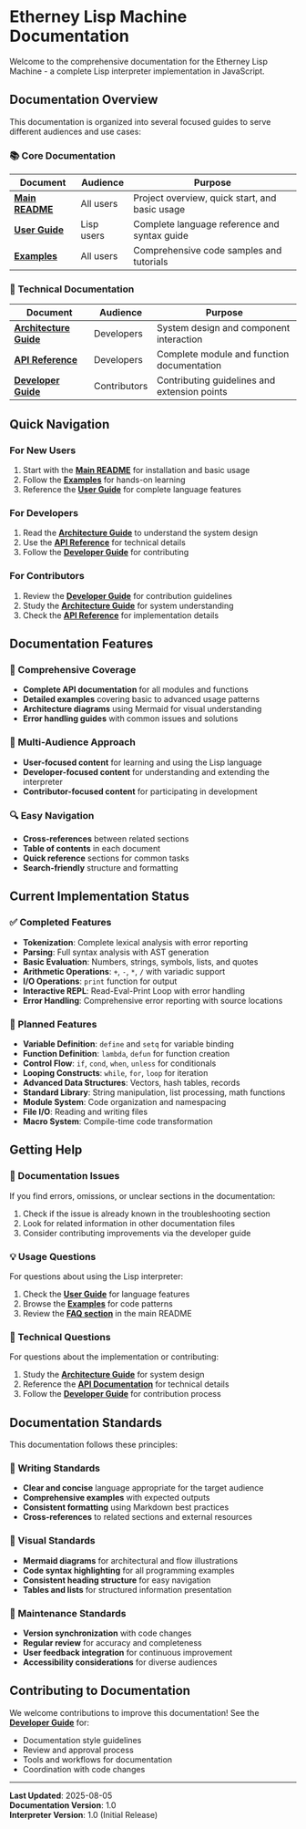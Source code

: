 # Etherney Lisp Machine Documentation

Welcome to the comprehensive documentation for the Etherney Lisp Machine - a complete Lisp interpreter implementation in JavaScript.

## Documentation Overview

This documentation is organized into several focused guides to serve different audiences and use cases:

### 📚 Core Documentation

| Document | Audience | Purpose |
|----------|----------|---------|
| **[Main README](../README.md)** | All users | Project overview, quick start, and basic usage |
| **[User Guide](USER_GUIDE.md)** | Lisp users | Complete language reference and syntax guide |
| **[Examples](EXAMPLES.md)** | All users | Comprehensive code samples and tutorials |

### 🔧 Technical Documentation

| Document | Audience | Purpose |
|----------|----------|---------|
| **[Architecture Guide](ARCHITECTURE.md)** | Developers | System design and component interaction |
| **[API Reference](API_REFERENCE.md)** | Developers | Complete module and function documentation |
| **[Developer Guide](DEVELOPER_GUIDE.md)** | Contributors | Contributing guidelines and extension points |

## Quick Navigation

### For New Users
1. Start with the **[Main README](../README.md)** for installation and basic usage
2. Follow the **[Examples](EXAMPLES.md)** for hands-on learning
3. Reference the **[User Guide](USER_GUIDE.md)** for complete language features

### For Developers
1. Read the **[Architecture Guide](ARCHITECTURE.md)** to understand the system design
2. Use the **[API Reference](API_REFERENCE.md)** for technical details
3. Follow the **[Developer Guide](DEVELOPER_GUIDE.md)** for contributing

### For Contributors
1. Review the **[Developer Guide](DEVELOPER_GUIDE.md)** for contribution guidelines
2. Study the **[Architecture Guide](ARCHITECTURE.md)** for system understanding
3. Check the **[API Reference](API_REFERENCE.md)** for implementation details

## Documentation Features

### 🎯 Comprehensive Coverage
- **Complete API documentation** for all modules and functions
- **Detailed examples** covering basic to advanced usage patterns
- **Architecture diagrams** using Mermaid for visual understanding
- **Error handling guides** with common issues and solutions

### 👥 Multi-Audience Approach
- **User-focused content** for learning and using the Lisp language
- **Developer-focused content** for understanding and extending the interpreter
- **Contributor-focused content** for participating in development

### 🔍 Easy Navigation
- **Cross-references** between related sections
- **Table of contents** in each document
- **Quick reference** sections for common tasks
- **Search-friendly** structure and formatting

## Current Implementation Status

### ✅ Completed Features
- **Tokenization**: Complete lexical analysis with error reporting
- **Parsing**: Full syntax analysis with AST generation
- **Basic Evaluation**: Numbers, strings, symbols, lists, and quotes
- **Arithmetic Operations**: `+`, `-`, `*`, `/` with variadic support
- **I/O Operations**: `print` function for output
- **Interactive REPL**: Read-Eval-Print Loop with error handling
- **Error Handling**: Comprehensive error reporting with source locations

### 🚧 Planned Features
- **Variable Definition**: `define` and `setq` for variable binding
- **Function Definition**: `lambda`, `defun` for function creation
- **Control Flow**: `if`, `cond`, `when`, `unless` for conditionals
- **Looping Constructs**: `while`, `for`, `loop` for iteration
- **Advanced Data Structures**: Vectors, hash tables, records
- **Standard Library**: String manipulation, list processing, math functions
- **Module System**: Code organization and namespacing
- **File I/O**: Reading and writing files
- **Macro System**: Compile-time code transformation

## Getting Help

### 📖 Documentation Issues
If you find errors, omissions, or unclear sections in the documentation:
1. Check if the issue is already known in the troubleshooting section
2. Look for related information in other documentation files
3. Consider contributing improvements via the developer guide

### 💡 Usage Questions
For questions about using the Lisp interpreter:
1. Check the **[User Guide](USER_GUIDE.md)** for language features
2. Browse the **[Examples](EXAMPLES.md)** for code patterns
3. Review the **[FAQ section](../README.md#faq)** in the main README

### 🔧 Technical Questions
For questions about the implementation or contributing:
1. Study the **[Architecture Guide](ARCHITECTURE.md)** for system design
2. Reference the **[API Documentation](API_REFERENCE.md)** for technical details
3. Follow the **[Developer Guide](DEVELOPER_GUIDE.md)** for contribution process

## Documentation Standards

This documentation follows these principles:

### 📝 Writing Standards
- **Clear and concise** language appropriate for the target audience
- **Comprehensive examples** with expected outputs
- **Consistent formatting** using Markdown best practices
- **Cross-references** to related sections and external resources

### 🎨 Visual Standards
- **Mermaid diagrams** for architectural and flow illustrations
- **Code syntax highlighting** for all programming examples
- **Consistent heading structure** for easy navigation
- **Tables and lists** for structured information presentation

### 🔄 Maintenance Standards
- **Version synchronization** with code changes
- **Regular review** for accuracy and completeness
- **User feedback integration** for continuous improvement
- **Accessibility considerations** for diverse audiences

## Contributing to Documentation

We welcome contributions to improve this documentation! See the **[Developer Guide](DEVELOPER_GUIDE.md)** for:

- Documentation style guidelines
- Review and approval process
- Tools and workflows for documentation
- Coordination with code changes

---

**Last Updated**: 2025-08-05  
**Documentation Version**: 1.0  
**Interpreter Version**: 1.0 (Initial Release)